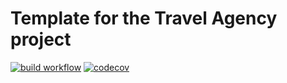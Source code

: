 # Template for the Travel Agency project

[![build workflow](https://github.com/ahmedglas/travel_agency/actions/workflows/build.yml/badge.svg)](https://github.com/ahmedglas/travel_agency/actions)
[![codecov](https://codecov.io/gh/ahmedglas/travel_agency/branch/main/graph/badge.svg?token=6VNICIAP2L)](https://codecov.io/gh/ahmedglas/travel_agency)


